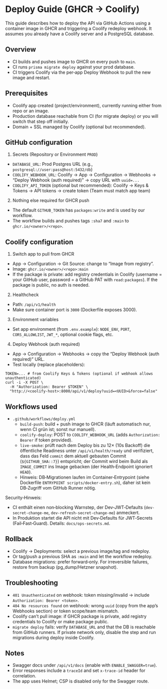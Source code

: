 # Deploy Guide (GHCR → Coolify)

This guide describes how to deploy the API via GitHub Actions using a container image in GHCR and triggering a Coolify redeploy webhook. It assumes you already have a Coolify server and a PostgreSQL database.

## Overview

- CI builds and pushes image to GHCR on every push to `main`.
- CI runs `prisma migrate deploy` against your prod database.
- CI triggers Coolify via the per‑app Deploy Webhook to pull the new image and restart.

## Prerequisites

- Coolify app created (project/environment), currently running either from repo or an image.
- Production database reachable from CI (for migrate deploy) or you will switch that step off initially.
- Domain + SSL managed by Coolify (optional but recommended).

## GitHub configuration

1. Secrets (Repository or Environment `PROD`)

- `DATABASE_URL`: Prod Postgres URL (e.g., `postgresql://user:pass@host:5432/db`)
- `COOLIFY_WEBHOOK_URL`: Coolify → App → Configuration → Webhooks → “Deploy Webhook (auth required)” → copy URL with `uuid=...`
- `COOLIFY_API_TOKEN` (optional but recommended): Coolify → Keys & Tokens → API tokens → create token (Team must match app team)

2. Nothing else required for GHCR push

- The default `GITHUB_TOKEN` has `packages:write` and is used by our workflow.
- The workflow builds and pushes tags `:sha7` and `:main` to `ghcr.io/<owner>/<repo>`.

## Coolify configuration

1. Switch app to pull from GHCR

- App → Configuration → Git Source: change to “Image from registry”.
- Image: `ghcr.io/<owner>/<repo>:main`
- If the package is private: add registry credentials in Coolify (username = your GitHub user, password = a GitHub PAT with `read:packages`). If the package is public, no auth is needed.

2. Healthcheck

- Path: `/api/v1/health`
- Make sure container port is `3000` (Dockerfile exposes 3000).

3. Environment variables

- Set app environment (from `.env.example`): `NODE_ENV`, `PORT`, `CORS_ALLOWLIST`, `JWT_*`, optional cookie flags, etc.

4. Deploy Webhook (auth required)

- App → Configuration → Webhooks → copy the “Deploy Webhook (auth required)” URL.
- Test locally (replace placeholders):

```
TOKEN=... # from Coolify Keys & Tokens (optional if webhook allows unauthenticated)
curl -i -X POST \
  -H "Authorization: Bearer $TOKEN" \
  "http://<coolify-host>:8000/api/v1/deploy?uuid=<UUID>&force=false"
```

## Workflows used

- `.github/workflows/deploy.yml`
  - `build-push`: build + push image to GHCR (läuft automatisch nur, wenn CI grün ist; sonst nur manuell).
  - `coolify-deploy`: POST to `COOLIFY_WEBHOOK_URL` (adds `Authorization: Bearer` if token provided).
  - `live-smoke`: prüft nach dem Deploy bis zu 12× (10s Backoff) die öffentliche Readiness unter `/api/v1/health/ready` und verifiziert, dass das Feld `commit` dem aktuell gebauten Commit (`${GITHUB_SHA::7}`) entspricht; der Commit wird beim Build als `IMAGE_COMMIT` ins Image gebacken (der Health‑Endpoint ignoriert `HEAD`).
  - Hinweis: DB‑Migrationen laufen im Container‑Entrypoint (siehe Dockerfile `ENTRYPOINT scripts/docker-entry.sh`), daher ist kein DB‑Zugriff vom GitHub Runner nötig.

Security‑Hinweis:

- CI enthält einen non‑blocking Warnstep, der Dev‑JWT‑Defaults (`dev-secret-change-me`, `dev-refresh-secret-change-me`) anmeckert.
- In Produktion startet die API nicht mit Dev‑Defaults für JWT‑Secrets (Fail‑Fast‑Guard). Details: `docs/ops-secrets.md`.

## Rollback

- Coolify → Deployments: select a previous image/tag and redeploy.
- Or tag/push a previous SHA as `:main` and let the workflow redeploy.
- Database migrations: prefer forward‑only. For irreversible failures, restore from backup (pg_dump/Hetzner snapshot).

## Troubleshooting

- `401 Unauthenticated` on webhook: token missing/invalid → include `Authorization: Bearer <token>`.
- `404 No resources found` on webhook: wrong `uuid` (copy from the app’s Webhooks section) or token scope/team mismatch.
- Coolify can’t pull image: if GHCR package is private, add registry credentials to Coolify or make package public.
- `migrate deploy` fails: verify `DATABASE_URL` and that the DB is reachable from GitHub runners. If private network only, disable the step and run migrations during deploy inside Coolify.

## Notes

- Swagger docs under `/api/v1/docs` (enable with `ENABLE_SWAGGER=true`).
- Error responses include a `traceId` and set `x-trace-id` header for correlation.
- The app uses Helmet; CSP is disabled only for the Swagger route.
